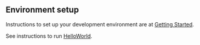 ## Environment setup

Instructions to set up your development environment are at [Getting Started](https://github.com/ATLFlight/ATLFlightDocs/blob/master/GettingStarted.md).

See instructions to run [HelloWorld](https://github.com/ATLFlight/ATLFlightDocs/blob/master/HelloWorld.md).


